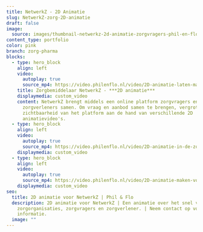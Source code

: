 ```yaml
---
title: NetwerkZ - 2D Animatie
slug: NetwerkZ-zorg-2D-animatie
draft: false
image:
  source: images/thumbnail-netwerkz-2d-animatie-zorgvragers-phil-en-flo-1-1.png
content_type: portfolio
color: pink
branch: zorg-pharma
blocks:
  - type: hero_block
    align: left
    video:
      autoplay: true
      source_mp4: https://video.philenflo.nl/video/2D-animatie-laten-maken-voor-de-zorg.mp4
    title: Zorgbemiddelaar NetwerkZ - ***2D animatie***
    displaymedia: custom_video
    content: NetwerkZ brengt middels een online platform zorgvragers en
      zorgverleners samen. Om vraag en aanbod samen te brengen, vergroten we de
      zichtbaarheid van het platform aan de hand van verschillende 2D
      animatievideo's.
  - type: hero_block
    align: left
    video:
      autoplay: true
      source_mp4: https://video.philenflo.nl/video/2D-animatie-in-de-zorg.mp4
    displaymedia: custom_video
  - type: hero_block
    align: left
    video:
      autoplay: true
      source_mp4: https://video.philenflo.nl/video/2D-animatie-maken-voor-in-de-zorg.mp4
    displaymedia: custom_video
seo:
  title: 2D animatie voor NetwerkZ | Phil & Flo
  description: 2D animatie voor NetwerkZ | Een animatie over het snel vinden van
    zorgorganisaties, zorgvragers en zorgverlener. | Neem contact op voor meer
    informatie.
  image: ""
---
```

